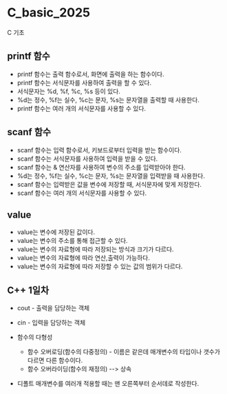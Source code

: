 # C_basic_2025
C 기초

## printf 함수
- printf 함수는 출력 함수로서, 화면에 출력을 하는 함수이다.
- printf 함수는 서식문자를 사용하여 출력을 할 수 있다.
- 서식문자는 %d, %f, %c, %s 등이 있다.
- %d는 정수, %f는 실수, %c는 문자, %s는 문자열을 출력할 때 사용한다.
- printf 함수는 여러 개의 서식문자를 사용할 수 있다.

## scanf 함수
- scanf 함수는 입력 함수로서, 키보드로부터 입력을 받는 함수이다.
- scanf 함수는 서식문자를 사용하여 입력을 받을 수 있다.
- scanf 함수는 & 연산자를 사용하여 변수의 주소를 입력받아야 한다.
- %d는 정수, %f는 실수, %c는 문자, %s는 문자열을 입력받을 때 사용한다.
- scanf 함수는 입력받은 값을 변수에 저장할 때, 서식문자에 맞게 저장한다.
- scanf 함수는 여러 개의 서식문자를 사용할 수 있다.

## value
- value는 변수에 저장된 값이다.
- value는 변수의 주소를 통해 접근할 수 있다.
- value는 변수의 자료형에 따라 저장되는 방식과 크기가 다르다.
- value는 변수의 자료형에 따라 연산,출력이 가능하다.
- value는 변수의 자료형에 따라 저장할 수 있는 값의 범위가 다르다.

## C++ 1일차

- cout - 출력을 담당하는 객체

- cin - 입력을 담당하는 객체

- 함수의 다형성
    - 함수 오버로딩(함수의 다중정의) - 이름은 같은데 매개변수의 타입이나 갯수가 다르면 다른 함수이다.
    - 함수 오버라이딩(함수의 재정의) --> 상속

- 디폴트 매개변수를 여러개 적용할 때는 맨 오른쪽부터 순서데로 작성한다.